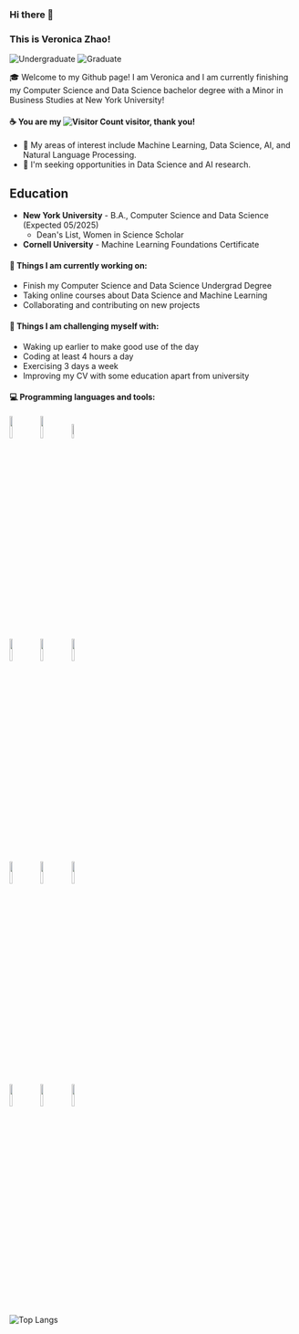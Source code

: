 ### Hi there 👋 
### This is Veronica Zhao!

![Undergraduate](https://img.shields.io/badge/Undergraduate-NYU-purple) ![Graduate](https://img.shields.io/badge/Certificate-Cornell-red)

🎓 Welcome to my Github page! I am Veronica and I am currently finishing my Computer Science and Data Science bachelor degree with a Minor in Business Studies at New York University!
#### ☕ You are my ![Visitor Count](https://profile-counter.glitch.me/ziqiveronica/count.svg) visitor, thank you!

- 🔬 My areas of interest include Machine Learning, Data Science, AI, and Natural Language Processing.
- 🚀 I'm seeking opportunities in Data Science and AI research.

## Education
- **New York University** - B.A., Computer Science and Data Science (Expected 05/2025)
  - Dean's List, Women in Science Scholar
- **Cornell University** - Machine Learning Foundations Certificate

#### 🌱 Things I am currently working on: 
- Finish my Computer Science and Data Science Undergrad Degree  
- Taking online courses about Data Science and Machine Learning
- Collaborating and contributing on new projects

#### :muscle: Things I am challenging myself with:
- Waking up earlier to make good use of the day
- Coding at least 4 hours a day
- Exercising 3 days a week
- Improving my CV with some education apart from university

#### :computer: Programming languages and tools:

<p>
<!-- 	<img width="50%" align="right" src="https://github-readme-stats.vercel.app/api?username=ziqiveronica&show_icons=true&hide_border=true" /> -->


<code><img width="10%" src="https://www.vectorlogo.zone/logos/java/java-ar21.svg"></code>
<code><img width="10%" src="https://www.vectorlogo.zone/logos/python/python-ar21.svg"></code>
<code><img width="8%" src="https://www.vectorlogo.zone/logos/r-project/r-project-icon.svg"></code>
<br />
<code><img width="10%" src="https://www.vectorlogo.zone/logos/mysql/mysql-ar21.svg"></code>
<code><img width="10%" src="https://www.vectorlogo.zone/logos/matlab/matlab-ar21.svg"></code>
<code><img width="10%" src="https://www.vectorlogo.zone/logos/git-scm/git-scm-ar21.svg"></code>
<br />
<code><img width="10%" src="https://www.vectorlogo.zone/logos/tensorflow/tensorflow-ar21.svg"></code>
<code><img width="10%" src="https://www.vectorlogo.zone/logos/pytorch/pytorch-ar21.svg"></code>
<code><img width="10%" src="https://www.vectorlogo.zone/logos/javascript/javascript-ar21.svg"></code>
<br />
<code><img width="10%" src="https://www.vectorlogo.zone/logos/tableau/tableau-ar21.svg"></code>
<code><img width="10%" src="https://www.vectorlogo.zone/logos/microsoft_excel/microsoft_excel-icon.svg"></code>
<code><img width="10%" src="https://www.vectorlogo.zone/logos/adobe/adobe-ar21.svg"></code>
</p>



![Top Langs](https://github-readme-stats.vercel.app/api/top-langs/?username=ziqiveronica&layout=compact&theme=tokyonight)

